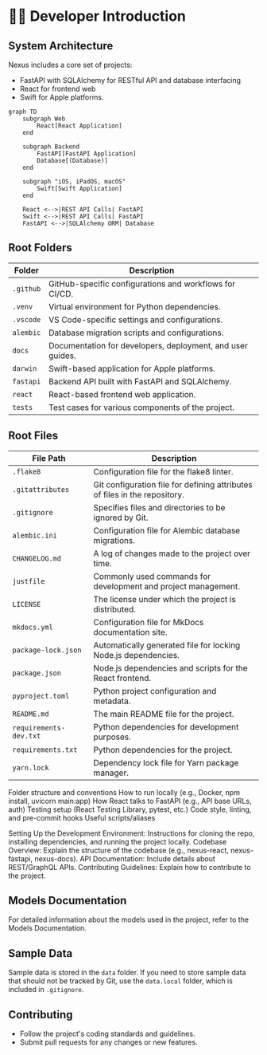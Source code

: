 # 🧑‍💻 Developer Introduction

## System Architecture

Nexus includes a core set of projects:
 - FastAPI with SQLAlchemy for RESTful API and database interfacing
 - React for frontend web
 - Swift for Apple platforms.

```mermaid
graph TD
    subgraph Web
        React[React Application]
    end

    subgraph Backend
        FastAPI[FastAPI Application]
        Database[(Database)]
    end

    subgraph "iOS, iPadOS, macOS"
        Swift[Swift Application]
    end

    React <-->|REST API Calls| FastAPI
    Swift <-->|REST API Calls| FastAPI
    FastAPI <-->|SQLAlchemy ORM| Database
```
 

## Root Folders

| Folder | Description                                                                 |
|------------------|-----------------------------------------------------------------------------|
| `.github`       | GitHub-specific configurations and workflows for CI/CD.                    |
| `.venv`         | Virtual environment for Python dependencies.                               |
| `.vscode`       | VS Code-specific settings and configurations.                              |
| `alembic`       | Database migration scripts and configurations.                             |
| `docs`          | Documentation for developers, deployment, and user guides.                 |
| `darwin`  | Swift-based application for Apple platforms.                               |
| `fastapi` | Backend API built with FastAPI and SQLAlchemy.                             |
| `react`   | React-based frontend web application.                                      |
| `tests`         | Test cases for various components of the project.                          |

## Root Files

| File Path             | Description                                                                 |
|-----------------------|-----------------------------------------------------------------------------|
| `.flake8`            | Configuration file for the flake8 linter.                                  |
| `.gitattributes`     | Git configuration file for defining attributes of files in the repository. |
| `.gitignore`         | Specifies files and directories to be ignored by Git.                     |
| `alembic.ini`         | Configuration file for Alembic database migrations.                       |
| `CHANGELOG.md`        | A log of changes made to the project over time.                            |
| `justfile`            | Commonly used commands for development and project management.             |
| `LICENSE`             | The license under which the project is distributed.                        |
| `mkdocs.yml`          | Configuration file for MkDocs documentation site.                         |
| `package-lock.json`   | Automatically generated file for locking Node.js dependencies.             |
| `package.json`        | Node.js dependencies and scripts for the React frontend.                   |
| `pyproject.toml`      | Python project configuration and metadata.                                 |
| `README.md`           | The main README file for the project.                                      |
| `requirements-dev.txt`| Python dependencies for development purposes.                              |
| `requirements.txt`    | Python dependencies for the project.                                       |
| `yarn.lock`           | Dependency lock file for Yarn package manager.                             |




Folder structure and conventions
How to run locally (e.g., Docker, npm install, uvicorn main:app)
How React talks to FastAPI (e.g., API base URLs, auth)
Testing setup (React Testing Library, pytest, etc.)
Code style, linting, and pre-commit hooks
Useful scripts/aliases

Setting Up the Development Environment: Instructions for cloning the repo, installing dependencies, and running the project locally.
Codebase Overview: Explain the structure of the codebase (e.g., nexus-react, nexus-fastapi, nexus-docs).
API Documentation: Include details about REST/GraphQL APIs.
Contributing Guidelines: Explain how to contribute to the project.

## Models Documentation
For detailed information about the models used in the project, refer to the Models Documentation.

## Sample Data

Sample data is stored in the `data` folder. If you need to store sample data that should not be tracked by Git, use the `data.local` folder, which is included in `.gitignore`.

## Contributing
- Follow the project's coding standards and guidelines.
- Submit pull requests for any changes or new features.
